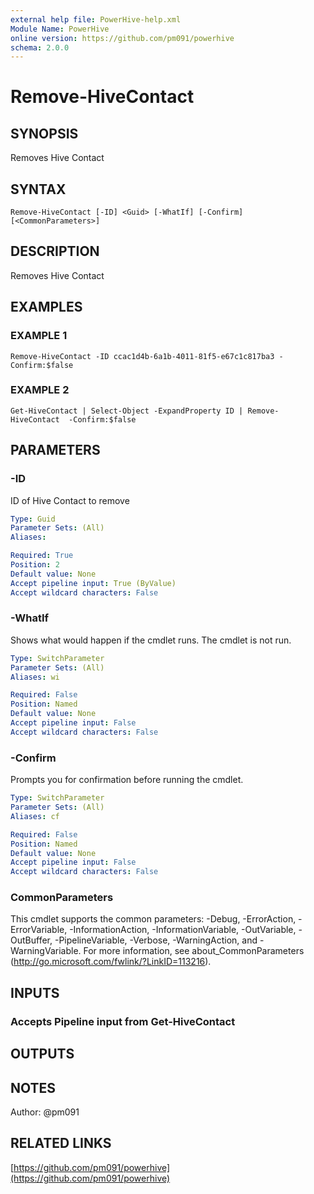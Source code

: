 ```yaml
---
external help file: PowerHive-help.xml
Module Name: PowerHive
online version: https://github.com/pm091/powerhive
schema: 2.0.0
---
```


# Remove-HiveContact

## SYNOPSIS
Removes Hive Contact

## SYNTAX

```
Remove-HiveContact [-ID] <Guid> [-WhatIf] [-Confirm] [<CommonParameters>]
```

## DESCRIPTION
Removes Hive Contact

## EXAMPLES

### EXAMPLE 1
```
Remove-HiveContact -ID ccac1d4b-6a1b-4011-81f5-e67c1c817ba3 -Confirm:$false
```

### EXAMPLE 2
```
Get-HiveContact | Select-Object -ExpandProperty ID | Remove-HiveContact  -Confirm:$false
```

## PARAMETERS

### -ID
ID of Hive Contact to remove

```yaml
Type: Guid
Parameter Sets: (All)
Aliases:

Required: True
Position: 2
Default value: None
Accept pipeline input: True (ByValue)
Accept wildcard characters: False
```

### -WhatIf
Shows what would happen if the cmdlet runs.
The cmdlet is not run.

```yaml
Type: SwitchParameter
Parameter Sets: (All)
Aliases: wi

Required: False
Position: Named
Default value: None
Accept pipeline input: False
Accept wildcard characters: False
```

### -Confirm
Prompts you for confirmation before running the cmdlet.

```yaml
Type: SwitchParameter
Parameter Sets: (All)
Aliases: cf

Required: False
Position: Named
Default value: None
Accept pipeline input: False
Accept wildcard characters: False
```

### CommonParameters
This cmdlet supports the common parameters: -Debug, -ErrorAction, -ErrorVariable, -InformationAction, -InformationVariable, -OutVariable, -OutBuffer, -PipelineVariable, -Verbose, -WarningAction, and -WarningVariable. For more information, see about_CommonParameters (http://go.microsoft.com/fwlink/?LinkID=113216).

## INPUTS

### Accepts Pipeline input from Get-HiveContact

## OUTPUTS

## NOTES
Author: @pm091

## RELATED LINKS

[https://github.com/pm091/powerhive](https://github.com/pm091/powerhive)

